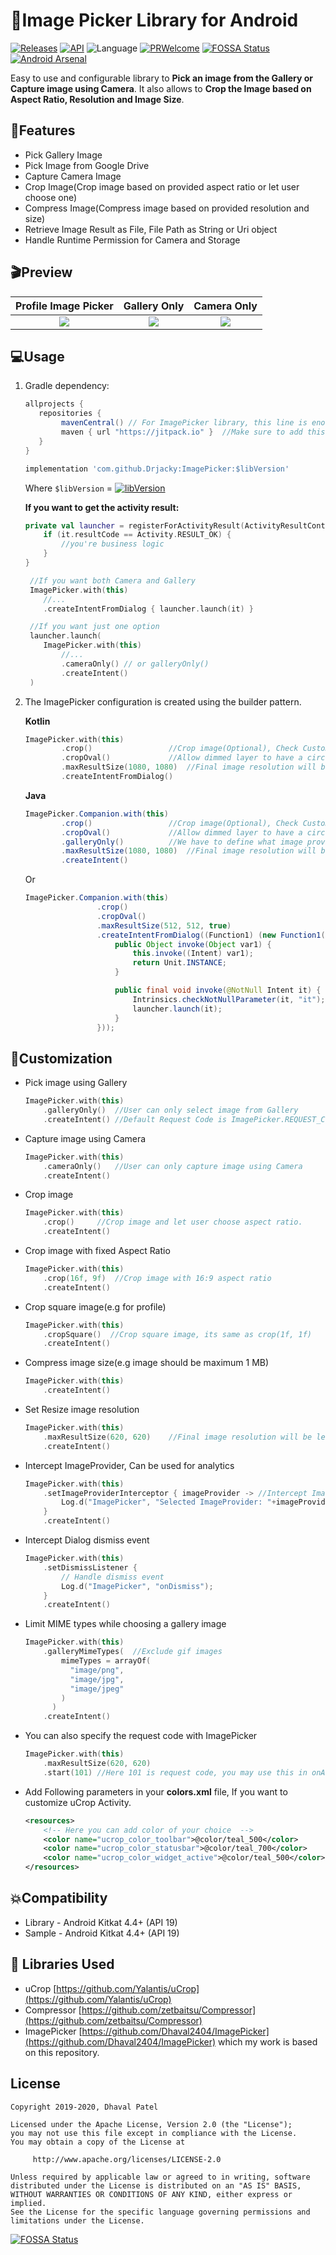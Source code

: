 # 📸Image Picker Library for Android

[![Releases](https://img.shields.io/github/release/drjacky/imagePicker/all.svg?style=flat-square)](https://github.com/drjacky/ImagePicker/releases)
[![API](https://img.shields.io/badge/API-19%2B-brightgreen.svg?style=flat)](https://android-arsenal.com/api?level=19)
![Language](https://img.shields.io/badge/language-Kotlin-orange.svg)
[![PRWelcome](https://img.shields.io/badge/PRs-welcome-brightgreen.svg)](https://github.com/Drjacky/ImagePicker/pulls)
[![FOSSA Status](https://app.fossa.com/api/projects/git%2Bgithub.com%2FDrjacky%2FImagePicker.svg?type=shield)](https://app.fossa.com/projects/git%2Bgithub.com%2FDrjacky%2FImagePicker?ref=badge_shield)
[![Android Arsenal](https://img.shields.io/badge/Android%20Arsenal-ImagePicker-green.svg?style=flat)](https://android-arsenal.com/details/1/8208)

Easy to use and configurable library to **Pick an image from the Gallery or Capture image using Camera**. It also allows to **Crop the Image based on Aspect Ratio, Resolution and Image Size**.

## ‍🏍Features

* Pick Gallery Image
* Pick Image from Google Drive
* Capture Camera Image
* Crop Image(Crop image based on provided aspect ratio or let user choose one)
* Compress Image(Compress image based on provided resolution and size)
* Retrieve Image Result as File, File Path as String or Uri object
* Handle Runtime Permission for Camera and Storage

## 🎬Preview


   Profile Image Picker    |         Gallery Only      |       Camera Only        |
:-------------------------:|:-------------------------:|:-------------------------:
![](https://github.com/Drjacky/ImagePicker/blob/master/art/imagepicker_profile_demo.gif)  |  ![](https://github.com/Drjacky/ImagePicker/blob/master/art/imagepicker_gallery_demo.gif)  |  ![](https://github.com/Drjacky/ImagePicker/blob/master/art/imagepicker_camera_demo.gif)

## 💻Usage


1. Gradle dependency:

	```groovy
	allprojects {
	   repositories {
	      	mavenCentral() // For ImagePicker library, this line is enough. Although, it has been published on jitpack as well
           	maven { url "https://jitpack.io" }  //Make sure to add this in your project for uCrop - an internal library
	   }
	}
	```

    ```groovy
   implementation 'com.github.Drjacky:ImagePicker:$libVersion'
    ```
    Where `$libVersion` = [![libVersion](https://img.shields.io/github/release/drjacky/imagePicker/all.svg?style=flat-square)](https://github.com/drjacky/ImagePicker/releases)

    **If you want to get the activity result:**
   ```kotlin
   private val launcher = registerForActivityResult(ActivityResultContracts.StartActivityForResult()) {
       if (it.resultCode == Activity.RESULT_OK) {
           //you're business logic
       }
   }

    //If you want both Camera and Gallery
    ImagePicker.with(this)
       //...
       .createIntentFromDialog { launcher.launch(it) }

    //If you want just one option
    launcher.launch(
       ImagePicker.with(this)
           //...
           .cameraOnly() // or galleryOnly()
           .createIntent()
    )
    ```

2. The ImagePicker configuration is created using the builder pattern.

	**Kotlin**
    
	```kotlin
    ImagePicker.with(this)
            .crop()	    			//Crop image(Optional), Check Customization for more option
            .cropOval()	    		//Allow dimmed layer to have a circle inside
            .maxResultSize(1080, 1080)	//Final image resolution will be less than 1080 x 1080(Optional)
            .createIntentFromDialog()
    ```
    
    **Java**
    
    ```java
    ImagePicker.Companion.with(this)
            .crop()	    			//Crop image(Optional), Check Customization for more option
            .cropOval()	    		//Allow dimmed layer to have a circle inside
            .galleryOnly()          //We have to define what image provider we want to use
            .maxResultSize(1080, 1080)	//Final image resolution will be less than 1080 x 1080(Optional)
            .createIntent()
    ```

    Or

    ```java
    ImagePicker.Companion.with(this)
                    .crop()
                    .cropOval()
                    .maxResultSize(512, 512, true)
                    .createIntentFromDialog((Function1) (new Function1() {
                        public Object invoke(Object var1) {
                            this.invoke((Intent) var1);
                            return Unit.INSTANCE;
                        }

                        public final void invoke(@NotNull Intent it) {
                            Intrinsics.checkNotNullParameter(it, "it");
                            launcher.launch(it);
                        }
                    }));
    ```

## 🎨Customization

 *  Pick image using Gallery

	```kotlin
	ImagePicker.with(this)
		.galleryOnly()	//User can only select image from Gallery
		.createIntent()	//Default Request Code is ImagePicker.REQUEST_CODE
    ```

 *  Capture image using Camera

	```kotlin
	ImagePicker.with(this)
		.cameraOnly()	//User can only capture image using Camera
		.createIntent()
    ```
 *  Crop image
 		
    ```kotlin
    ImagePicker.with(this)
		.crop()	    //Crop image and let user choose aspect ratio.
		.createIntent()
	```
 *  Crop image with fixed Aspect Ratio

    ```kotlin
    ImagePicker.with(this)
		.crop(16f, 9f)	//Crop image with 16:9 aspect ratio
		.createIntent()
    ```
 *  Crop square image(e.g for profile)

     ```kotlin
     ImagePicker.with(this)
         .cropSquare()	//Crop square image, its same as crop(1f, 1f)
         .createIntent()
    ```
 *  Compress image size(e.g image should be maximum 1 MB)

	```kotlin
    ImagePicker.with(this)
		.createIntent()
    ```
 *  Set Resize image resolution

    ```kotlin
    ImagePicker.with(this)
		.maxResultSize(620, 620)	//Final image resolution will be less than 620 x 620
		.createIntent()
    ```
 *  Intercept ImageProvider, Can be used for analytics

    ```kotlin
    ImagePicker.with(this)
        .setImageProviderInterceptor { imageProvider -> //Intercept ImageProvider
            Log.d("ImagePicker", "Selected ImageProvider: "+imageProvider.name)
        }
        .createIntent()
    ```
 *  Intercept Dialog dismiss event

	```kotlin
    ImagePicker.with(this)
    	.setDismissListener {
    		// Handle dismiss event
    		Log.d("ImagePicker", "onDismiss");
    	}
    	.createIntent()
    ```
 *  Limit MIME types while choosing a gallery image

    ```kotlin
    ImagePicker.with(this)
        .galleryMimeTypes(  //Exclude gif images
            mimeTypes = arrayOf(
              "image/png",
              "image/jpg",
              "image/jpeg"
            )
          )
        .createIntent()
    ```

 *  You can also specify the request code with ImagePicker

    ```kotlin
    ImagePicker.with(this)
		.maxResultSize(620, 620)
		.start(101)	//Here 101 is request code, you may use this in onActivityResult
    ```

 *  Add Following parameters in your **colors.xml** file, If you want to customize uCrop Activity.

    ```xml
    <resources>
        <!-- Here you can add color of your choice  -->
        <color name="ucrop_color_toolbar">@color/teal_500</color>
        <color name="ucrop_color_statusbar">@color/teal_700</color>
        <color name="ucrop_color_widget_active">@color/teal_500</color>
    </resources>
    ```

## 💥Compatibility

  * Library - Android Kitkat 4.4+ (API 19)
  * Sample - Android Kitkat 4.4+ (API 19)

## 📃 Libraries Used
* uCrop [https://github.com/Yalantis/uCrop](https://github.com/Yalantis/uCrop)
* Compressor [https://github.com/zetbaitsu/Compressor](https://github.com/zetbaitsu/Compressor)
* ImagePicker [https://github.com/Dhaval2404/ImagePicker](https://github.com/Dhaval2404/ImagePicker) which my work is based on this repository.

## License

    Copyright 2019-2020, Dhaval Patel

    Licensed under the Apache License, Version 2.0 (the "License");
    you may not use this file except in compliance with the License.
    You may obtain a copy of the License at

         http://www.apache.org/licenses/LICENSE-2.0

    Unless required by applicable law or agreed to in writing, software
    distributed under the License is distributed on an "AS IS" BASIS,
    WITHOUT WARRANTIES OR CONDITIONS OF ANY KIND, either express or implied.
    See the License for the specific language governing permissions and
    limitations under the License.

[![FOSSA Status](https://app.fossa.com/api/projects/git%2Bgithub.com%2FDrjacky%2FImagePicker.svg?type=large)](https://app.fossa.com/projects/git%2Bgithub.com%2FDrjacky%2FImagePicker?ref=badge_large)